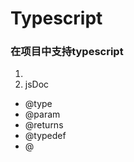 # Typescript

### 在项目中支持typescript
1. 
2. jsDoc
  + @type
  + @param
  + @returns
  + @typedef
  + @
